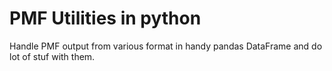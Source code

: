 # PMF Utilities in python

Handle PMF output from various format in handy pandas DataFrame and do lot of stuf with
them.
